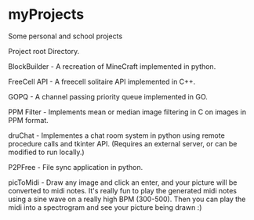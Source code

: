 # myProjects
Some personal and school projects


Project root Directory.

BlockBuilder - A recreation of MineCraft implemented in python.

FreeCell API - A freecell solitaire API implemented in C++.

GOPQ - A channel passing priority queue implemented in GO.

PPM Filter - Implements mean or median image filtering in C on images in PPM format.

druChat - Implementes a chat room system in python using remote procedure calls and tkinter API. (Requires an external server, or can be modified to run locally.)

P2PFree - File sync application in python.

picToMidi - Draw any image and click an enter, and your picture will be converted to midi notes. It's really fun to play the generated midi notes using a sine wave on a really high BPM (300-500). Then you can play the midi into a spectrogram and see your picture being drawn :)